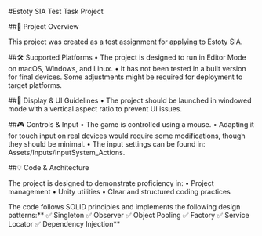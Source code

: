 #Estoty SIA Test Task Project

##📝 Project Overview

This project was created as a test assignment for applying to Estoty SIA.

##🛠 Supported Platforms
    •    The project is designed to run in Editor Mode on macOS, Windows, and Linux.
    •    It has not been tested in a built version for final devices. Some adjustments might be required for deployment to target platforms.

##📏 Display & UI Guidelines
    •    The project should be launched in windowed mode with a vertical aspect ratio to prevent UI issues.

##🎮 Controls & Input
    •    The game is controlled using a mouse.
    •    Adapting it for touch input on real devices would require some modifications, though they should be minimal.
    •    The input settings can be found in:
Assets/Inputs/InputSystem_Actions.

##💡 Code & Architecture

The project is designed to demonstrate proficiency in:
    •    Project management
    •    Unity utilities
    •    Clear and structured coding practices

The code follows SOLID principles and implements the following design patterns:**
✅ Singleton
✅ Observer
✅ Object Pooling
✅ Factory
✅ Service Locator
✅ Dependency Injection**
